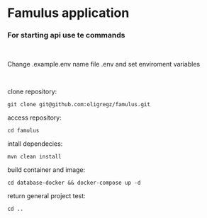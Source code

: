 # Famulus application

### For starting api use te commands

<br>

Change .example.env name file .env and set enviroment variables

<br>

clone repository:
```
git clone git@github.com:oligregz/famulus.git
```

access repository:
```
cd famulus
```

intall dependecies:
```
mvn clean install
```

build container and image:
```
cd database-docker && docker-compose up -d
```

return general project test:
```
cd ..
```